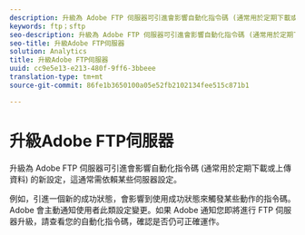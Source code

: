 ```yaml
---
description: 升級為 Adobe FTP 伺服器可引進會影響自動化指令碼 (通常用於定期下載或上傳資料) 的新設定，這通常需依賴某些伺服器設定。
keywords: ftp；sftp
seo-description: 升級為 Adobe FTP 伺服器可引進會影響自動化指令碼 (通常用於定期下載或上傳資料) 的新設定，這通常需依賴某些伺服器設定。
seo-title: 升級Adobe FTP伺服器
solution: Analytics
title: 升級Adobe FTP伺服器
uuid: cc9e5e13-e213-480f-9ff6-3bbeee
translation-type: tm+mt
source-git-commit: 86fe1b3650100a05e52fb2102134fee515c871b1

---
```



# 升級Adobe FTP伺服器

升級為 Adobe FTP 伺服器可引進會影響自動化指令碼 (通常用於定期下載或上傳資料) 的新設定，這通常需依賴某些伺服器設定。

例如，引進一個新的成功狀態，會影響到使用成功狀態來觸發某些動作的指令碼。Adobe 會主動通知使用者此類設定變更。如果 Adobe 通知您即將進行 FTP 伺服器升級，請查看您的自動化指令碼，確認是否仍可正確運作。
